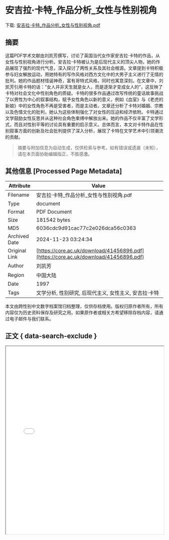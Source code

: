 # 安吉拉·卡特_作品分析_女性与性别视角

<!-- tcd_download_link -->
下载: <a href="../安吉拉·卡特_作品分析_女性与性别视角.pdf" download>安吉拉·卡特_作品分析_女性与性别视角.pdf</a>
<!-- tcd_download_link_end -->

## 摘要

<!-- tcd_abstract -->
这篇PDF学术文献由刘凯芳撰写，讨论了英国当代女作家安吉拉·卡特的作品，从女性与性别视角进行分析。安吉拉·卡特被认为是后现代主义的顶尖人物，她的作品展现了强烈的现代气息，深入探讨了两性关系及其社会根源。文章提到卡特积极参与妇女解放运动，用她特有的写作风格对西方文化中的大男子主义进行了无情的批判。她的作品题材怪诞神奇，富有哥特式风格，同时也寓意深刻。在文章中，刘凯芳引用卡特的话：“女人并非天生就是女人，而是逐渐才变成女人的”，这反映了卡特对社会文化中性别角色的质疑。卡特的很多作品通过改写传统的童话故事挑战了以男性为中心的叙事结构，赋予女性角色以新的意义，例如《血室》与《老虎的新娘》中的女性角色不再是受害者，而是主动者。文章还分析了卡特对婚姻、宗教以及色情文化的批判，她认为这些体制强化了对女性的压迫和经济依附。卡特通过文学鼓励女性反思并从这种社会角色束缚中解放出来。她的作品不仅丰富了文学形式，而且对性别平等的讨论具有重要的启示意义。总体而言，本文对卡特作品在性别叙事方面的创新及社会批判提供了深入分析，展现了卡特在文学艺术中引领潮流的贡献。

<!-- tcd_abstract_end -->

> 摘要与附加信息为自动生成，仅供检索与参考。如有错误或遗漏（未知），请在本页面协助编辑指正，不胜感激。

## 其他信息 [Processed Page Metadata]

| Attribute       | Value                                  |
|-----------------|----------------------------------------|
| Filename        | 安吉拉·卡特_作品分析_女性与性别视角.pdf                             |
| Type            | document                                 |
| Format          | PDF Document                               |
| Size            | 181542 bytes                           |
| MD5             | 6036cdc9d91cac77c2e026dca56c0363                                  |
| Archived Date   | 2024-11-23 03:24:34                             |
| Original Link   | [https://core.ac.uk/download/41456896.pdf](https://core.ac.uk/download/41456896.pdf)                         |
| Author          | 刘凯芳                               |
| Region          | 中国大陆                               |
| Date            | 1997                                 |
| Tags            | 文学分析, 性别研究, 后现代主义, 女性主义, 安吉拉·卡特                                 |

本文由跨性别中文数字档案馆归档整理，仅供存档使用。版权归原作者所有，所有内容仅为历史资料保存及研究之用。如果原作者或相关方希望移除存档内容，请通过电子邮件与我们联系。

## 正文 { data-search-exclude }

<!-- tcd_main_text -->
<iframe src="../安吉拉·卡特_作品分析_女性与性别视角.pdf" width="100%" height="600px">
    <p>无法显示PDF，请下载查看。</p>
</iframe>
<!-- tcd_main_text_end -->

